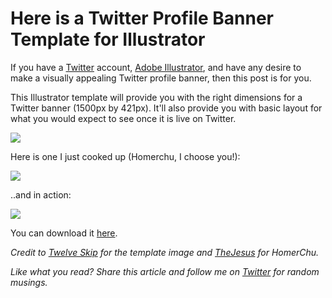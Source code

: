 
# Here is a Twitter Profile Banner Template for Illustrator

If you have a [Twitter](https://www.twitter.com) account, [Adobe Illustrator](http://www.adobe.com/products/illustrator), and have any desire to make a visually appealing Twitter profile banner, then this post is for you.

This Illustrator template will provide you with the right dimensions for a Twitter banner (1500px by 421px). It'll also provide you with basic layout for what you would expect to see once it is live on Twitter.

![](http://www.twelveskip.com/downloads/twitter-header-template-12skip.png)

Here is one I just cooked up (Homerchu, I choose you!):

![](http://i.imgur.com/Q41wCqC.png)

..and in action:

![](http://i.imgur.com/Ka9NvIN.png)

You can download it [here](https://www.dropbox.com/s/1bslbbpekwd69mq/TwitterBanner2015.ait?dl=0).

*Credit to [Twelve Skip](http://www.twelveskip.com/tutorials/twitter/1267/twitter-header-size-dimension-2014?ref=andyjiang) for the template image and [TheJesus](http://www.redbubble.com/people/thejesus?ref=andyjiang) for HomerChu.*

*Like what you read? Share this article and follow me on [Twitter](http://www.twitter.com/andyjiang) for random musings.*